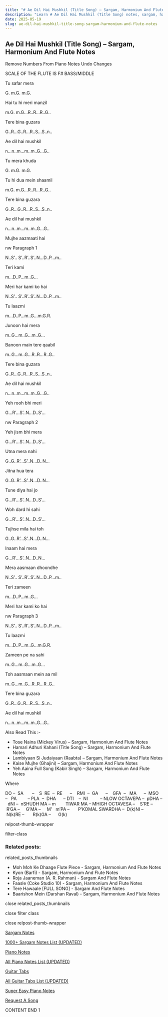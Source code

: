 ```yaml
---
title: "# Ae Dil Hai Mushkil (Title Song) – Sargam, Harmonium And Flute Notes"
description: "Learn # Ae Dil Hai Mushkil (Title Song) notes, sargam, harmonium notations and flute notes. Easy step-by-step tutorial for beginners."
date: 2025-05-19
slug: ae-dil-hai-mushkil-title-song-sargam-harmonium-and-flute-notes
---
```


## Ae Dil Hai Mushkil (Title Song) – Sargam, Harmonium And Flute Notes

Remove Numbers From Piano Notes
Undo Changes

SCALE OF THE FLUTE IS F# BASS/MIDDLE

Tu safar mera

G. m.G. m.G.

Hai tu hi meri manzil

m.G. m.G…R..R…R..G..

Tere bina guzara

G..R…G..R…R..S…S..n..

Ae dil hai mushkil

n…n..m…m..m..G…G..

Tu mera khuda

G. m.G. m.G.

Tu hi dua mein shaamil

m.G. m.G…R..R…R..G..

Tere bina guzara

G..R…G..R…R..S…S..n..

Ae dil hai mushkil

n…n..m…m..m..G…G..

Mujhe aazmaati hai

nw Paragraph 1

N..S’.. S’..R’..S’..N…D..P…m..

Teri kami

m…D..P…m..G…

Meri har kami ko hai

N..S’.. S’..R’..S’..N…D..P…m..

Tu laazmi

m…D..P…m..G…m.G.R.

Junoon hai mera

m..G…m..G…m..G…

Banoon main tere qaabil

m..G…m..G…R..R…R..G..

Tere bina guzara

G..R…G..R…R..S…S..n..

Ae dil hai mushkil

n…n..m…m..m..G…G..

Yeh rooh bhi meri

G…R’…S’..N…D..S’…

nw Paragraph 2

Yeh jism bhi mera

G…R’…S’..N…D..S’…

Utna mera nahi

G..G..R’…S’..N…D..N…

Jitna hua tera

G..G..R’…S’..N…D..N…

Tune diya hai jo

G…R’…S’..N…D..S’…

Woh dard hi sahi

G…R’…S’..N…D..S’…

Tujhse mila hai toh

G..G..R’…S’..N…D..N…

Inaam hai mera

G…R’…S’..N…D..N…

Mera aasmaan dhoondhe

N..S’.. S’..R’..S’..N…D..P…m..

Teri zameen

m…D..P…m..G…

Meri har kami ko hai

nw Paragraph 3

N..S’.. S’..R’..S’..N…D..P…m..

Tu laazmi

m…D..P…m..G…m.G.R.

Zameen pe na sahi

m..G…m..G…m..G…

Toh aasmaan mein aa mil

m..G…m..G…R..R…R..G..

Tere bina guzara

G..R…G..R…R..S…S..n..

Ae dil hai mushkil

n…n..m…m..m..G…G..

Also Read This :-

* Tose Naina (Mickey Virus) – Sargam, Harmonium And Flute Notes
* Hamari Adhuri Kahani (Title Song) – Sargam, Harmonium And Flute Notes
* Lambiyaan Si Judaiyaan (Raabta) – Sargam, Harmonium And Flute Notes
* Kaise Mujhe (Ghajini) – Sargam, Harmonium And Flute Notes
* Yeh Aaina Full Song (Kabir Singh) – Sargam, Harmonium And Flute Notes

Where

DO –  SA       –    S  RE  –  RE      –    RMI  –  GA      –    GFA  –   MA      –  MSO  –   PA         – PLA  –  DHA      – DTI    –  NI          – NLOW OCTAVEPA –  pDHA –  dNI –  nSHUDH MA – m        TIWAR MA – MHIGH OCTAVESA –    S’RE –     R’GA –     G’MA –     M’   m’PA –       P’KOMAL SWARDHA –  D(k)NI –       N(k)RE –       R(k)GA –      G(k)

relpost-thumb-wrapper

filter-class

### Related posts:

related_posts_thumbnails

* Moh Moh Ke Dhaage Flute Piece - Sargam, Harmonium And Flute Notes
* Kyon (Barfi) - Sargam, Harmonium And Flute Notes
* Roja Jaaneman (A. R. Rahman) - Sargam And Flute Notes
* Faasle (Coke Studio 10) - Sargam, Harmonium And Flute Notes
* Tere Hawaale [FULL SONG] - Sargam And Flute Notes
* Baarishon Mein (Darshan Raval) - Sargam, Harmonium And Flute Notes

close related_posts_thumbnails

close filter class

close relpost-thumb-wrapper

[Sargam Notes](/sargam-notes.html)

[1000+ Sargam Notes List (UPDATED)](/all-songs-list-sargam-notes.html)

[Piano Notes](/piano-notes.html)

[All Piano Notes List (UPDATED)](/all-songs-list-piano-notes.html)

[Guitar Tabs](/guitar-tabs.html)

[All Guitar Tabs List (UPDATED)](/all-songs-list-guitar-tabs.html)

[Super Easy Piano Notes](https://studywall.in/)

[Request A Song](/request-a-song.html)

CONTENT END 1


